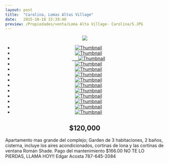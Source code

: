 ```yaml
---
layout: post
title:  "Carolina, Lomas Altas Village"
date:   2015-10-18 15:39:40
preview: /Propiedades/venta/Loma Alta Village- Carolina/5.JPG
---
```


<center>
	<div class="mainImg">
		<img src="/Edweb/Propiedades/venta/Loma Alta Village- Carolina/5.JPG" class="custom">
	</div>
	<!--aqui comienza las fotos pequeñas -->
	<ul class="thumbnails">
	  <li>
	    <a href="/Edweb/Propiedades/venta/Loma Alta Village- Carolina/5.JPG">
	      <img class="tumbnails" src="/Edweb/Propiedades/venta/Loma Alta Village- Carolina/5.JPG" alt="Thumbnail">
	    </a>
	  </li>
	  <li>
	    <a href="/Edweb/Propiedades/venta/Loma Alta Village- Carolina/1.JPG">
	      <img class="tumbnails" src="/Edweb/Propiedades/venta/Loma Alta Village- Carolina/1.JPG" alt="Thumbnail">
	    </a>
	  </li>
	  <li>
	    <a href="/Edweb/Propiedades/venta/Loma Alta Village- Carolina/2.JPG">
	      <img class="tumbnails" src="/Edweb/Propiedades/venta/Loma Alta Village- Carolina/2.JPG" alt="Thumbnail">
	    </a>
	  </li>
	  <li>
	    <a href="/Edweb/Propiedades/venta/Loma Alta Village- Carolina/3.JPG">
	      <img class="tumbnails" src="/Edweb/Propiedades/venta/Loma Alta Village- Carolina/3.JPG" alt="Thumbnail">
	    </a>
	  </li>
	  <li>
	    <a href="/Edweb/Propiedades/venta/Loma Alta Village- Carolina/4.JPG">
	      <img class="tumbnails" src="/Edweb/Propiedades/venta/Loma Alta Village- Carolina/4.JPG" alt="Thumbnail">
	    </a>
	  </li>
	  <li>
	    <a href="/Edweb/Propiedades/venta/Loma Alta Village- Carolina/6.JPG">
	      <img class="tumbnails" src="/Edweb/Propiedades/venta/Loma Alta Village- Carolina/6.JPG" alt="Thumbnail">
	    </a>
	  </li>
	  <li>
	    <a href="/Edweb/Propiedades/venta/Loma Alta Village- Carolina/7.JPG">
	      <img class="tumbnails" src="/Edweb/Propiedades/venta/Loma Alta Village- Carolina/7.JPG" alt="Thumbnail">
	    </a>
	  </li>
	  <li>
	    <a href="/Edweb/Propiedades/venta/Loma Alta Village- Carolina/8.JPG">
	      <img class="tumbnails" src="/Edweb/Propiedades/venta/Loma Alta Village- Carolina/8.JPG" alt="Thumbnail">
	    </a>
	  </li>
	  <li>
	    <a href="/Edweb/Propiedades/venta/Loma Alta Village- Carolina/9.JPG">
	      <img class="tumbnails" src="/Edweb/Propiedades/venta/Loma Alta Village- Carolina/9.JPG" alt="Thumbnail">
	    </a>
	  </li>
	  <li>
	    <a href="/Edweb/Propiedades/venta/Loma Alta Village- Carolina/10.JPG">
	      <img class="tumbnails" src="/Edweb/Propiedades/venta/Loma Alta Village- Carolina/10.JPG" alt="Thumbnail">
	    </a>
	  </li>
	  <li>
	    <a href="/Edweb/Propiedades/venta/Loma Alta Village- Carolina/11.JPG">
	      <img class="tumbnails" src="/Edweb/Propiedades/venta/Loma Alta Village- Carolina/11.JPG" alt="Thumbnail">
	    </a>
	  </li>
	  <li>
	    <a href="/Edweb/Propiedades/venta/Loma Alta Village- Carolina/12.JPG">
	      <img class="tumbnails" src="/Edweb/Propiedades/venta/Loma Alta Village- Carolina/12.JPG" alt="Thumbnail">
	    </a>
	  </li>
	  <li>
	    <a href="/Edweb/Propiedades/venta/Loma Alta Village- Carolina/13.JPG">
	      <img class="tumbnails" src="/Edweb/Propiedades/venta/Loma Alta Village- Carolina/13.JPG" alt="Thumbnail">
	    </a>
	  </li>
	</ul>
	<script src="https://ajax.googleapis.com/ajax/libs/jquery/1.9.1/jquery.min.js"></script>
	<script type="text/javascript" src="/Edweb/js/jquery.simpleGal.js"></script>
	<script>
		$(document).ready(function () {
			$('.thumbnails').simpleGal({
				mainImage: '.custom'
			});
		});
	</script>
</center>

<center><h2>$120,000</h2></center>

Apartamento mas grande del complejo; Garden de 3 habitaciones, 2 baños, cisterna, incluye los aires acondicionados, cortinas de lona y las cortinas de ventana Román Shade. Pago del mantenimiento $166.00 NO TE LO PIERDAS, LLAMA HOY!! Edgar Acosta 787-645-2084
